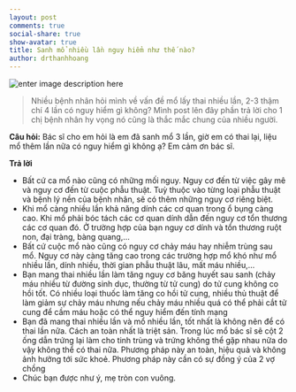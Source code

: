 ```yaml
---
layout: post
comments: true
social-share: true
show-avatar: true
title: Sanh mổ nhiều lần nguy hiểm như thế nào?
author: drthanhhoang
---
```


![enter image description here](https://scontent.fsgn2-2.fna.fbcdn.net/v/t1.0-9/41040117_1823675244346228_7448936157125017600_n.png?_nc_cat=108&oh=af47091a419f0400a556a7c52daaac23&oe=5C336AFC)

> Nhiều bệnh nhân hỏi mình về vấn đề mổ lấy thai nhiều lần, 2-3 thậm chí
> 4 lần có nguy hiểm gì không? Mình post lên đây phần trả lời cho 1 chị
> bệnh nhân hy vọng nó cũng là thắc mắc chung của nhiều người.

**Câu hỏi:** Bác sĩ cho em hỏi là em đã sanh mổ 3 lần, giờ em có thai lại, liệu mổ thêm lần nữa có nguy hiểm gì không ạ? Em cảm ơn bác sĩ.  

**Trả lời**  
- Bất cứ ca mổ nào cũng có những mối nguy. Nguy cơ đến từ việc gây mê và nguy cơ đến từ cuộc phẫu thuật. Tuỳ thuộc vào từng loại phẫu thuật và bệnh lý nền của bệnh nhân, sẽ có thêm những nguy cơ riêng biệt.  
- Khi mổ càng nhiều lần khả năng dính các cơ quan trong ổ bụng càng cao. Khi mổ phải bóc tách các cơ quan dính dẫn đến nguy cơ tổn thương các cơ quan đó. Ở trường hợp của bạn nguy cơ dính và tổn thương ruột non, đại tràng, bàng quang,…  
- Bất cứ cuộc mổ nào cũng có nguy cơ chảy máu hay nhiễm trùng sau mổ. Nguy cơ này càng tăng cao trong các trường hợp mổ khó như mổ nhiều lần, dính nhiều, thời gian phẫu thuật lâu, mất máu nhiều,…  
- Bạn mang thai nhiều lần làm tăng nguy cơ băng huyết sau sanh (chảy máu nhiều từ đường sinh dục, thường từ tử cung) do tử cung không co hồi tốt. Có nhiều loại thuốc làm tăng co hồi tử cung, nhiều thủ thuật để làm giảm sự chảy máu nhưng nếu chảy máu nhiều quá có thể phải cắt tử cung để cầm máu hoặc có thể nguy hiểm đến tính mạng  
- Bạn đã mang thai nhiều lần và mổ nhiều lần, tốt nhất là không nên để có thai lần nữa. Cách an toàn nhất là triệt sản. Trong lúc mổ bác sĩ sẽ cột 2 ống dẫn trứng lại làm cho tinh trùng và trứng không thể gặp nhau nữa do vậy không thể có thai nữa. Phương pháp này an toàn, hiệu quả và không ảnh hưởng tới sức khoẻ. Phương pháp này cần có sự đồng ý của 2 vợ chồng  
- Chúc bạn được như ý, mẹ tròn con vuông.